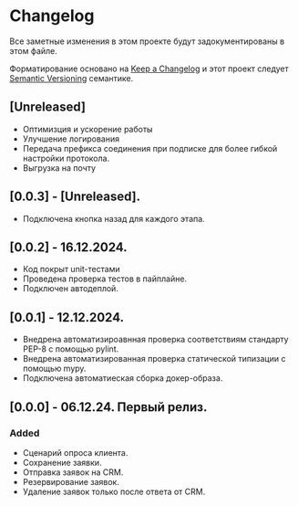 # Changelog

Все заметные изменения в этом проекте будут задокументированы в этом файле.

Форматирование основано на [Keep a Changelog](https://keepachangelog.com/en/1.0.0/)
и этот проект следует [Semantic Versioning](https://semver.org/) семантике.

## [Unreleased]
- Оптимизция и ускорение работы
- Улучшение логирования
- Передача префикса соединения при подписке для более гибкой настройки протокола.
- Выгрузка на почту

## [0.0.3] - [Unreleased].
- Подключена кнопка назад для каждого этапа.


## [0.0.2] - 16.12.2024.
- Код покрыт unit-тестами
- Проведена проверка тестов в пайплайне.
- Подключен автодеплой.


## [0.0.1] - 12.12.2024.
- Внедрена автоматизироавнная проверка соответствиям стандарту PEP-8 с помощью pylint.
- Внедрена автоматизированная проверка статической типизации с помощью mypy.
- Подключена автоматиеская сборка докер-образа.


## [0.0.0] - 06.12.24. Первый релиз.
### Added
- Сценарий опроса клиента.
- Сохранение заявки.
- Отправка заявок на CRM.
- Резервирование заявок.
- Удаление заявок только после ответа от CRM.
